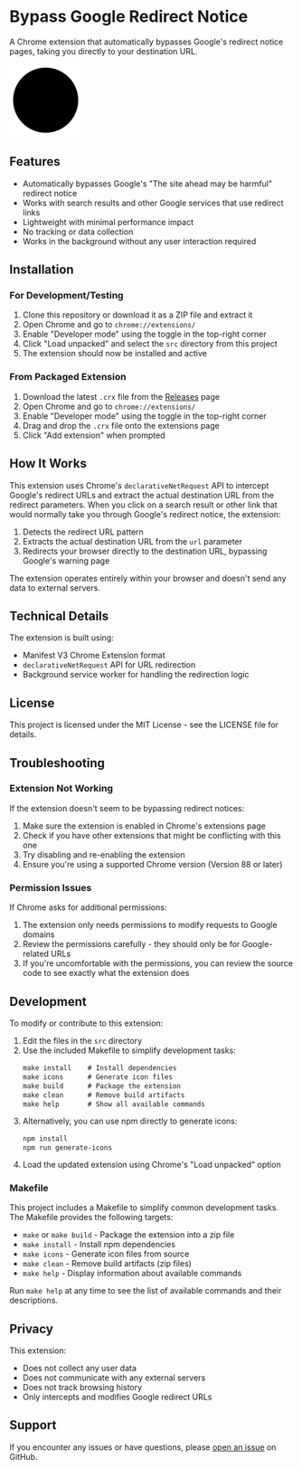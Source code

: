 # Bypass Google Redirect Notice

A Chrome extension that automatically bypasses Google's redirect notice pages, taking you directly to your destination URL.

![Extension Icon](src/icon-128.png)

## Features

- Automatically bypasses Google's "The site ahead may be harmful" redirect notice
- Works with search results and other Google services that use redirect links
- Lightweight with minimal performance impact
- No tracking or data collection
- Works in the background without any user interaction required

## Installation

### For Development/Testing

1. Clone this repository or download it as a ZIP file and extract it
2. Open Chrome and go to `chrome://extensions/`
3. Enable "Developer mode" using the toggle in the top-right corner
4. Click "Load unpacked" and select the `src` directory from this project
5. The extension should now be installed and active

### From Packaged Extension

1. Download the latest `.crx` file from the [Releases](https://github.com/username/BypassGoogleRedirectNotice/releases) page
2. Open Chrome and go to `chrome://extensions/`
3. Enable "Developer mode" using the toggle in the top-right corner
4. Drag and drop the `.crx` file onto the extensions page
5. Click "Add extension" when prompted

## How It Works

This extension uses Chrome's `declarativeNetRequest` API to intercept Google's redirect URLs and extract the actual destination URL from the redirect parameters. When you click on a search result or other link that would normally take you through Google's redirect notice, the extension:

1. Detects the redirect URL pattern
2. Extracts the actual destination URL from the `url` parameter
3. Redirects your browser directly to the destination URL, bypassing Google's warning page

The extension operates entirely within your browser and doesn't send any data to external servers.

## Technical Details

The extension is built using:
- Manifest V3 Chrome Extension format
- `declarativeNetRequest` API for URL redirection
- Background service worker for handling the redirection logic

## License

This project is licensed under the MIT License - see the LICENSE file for details.

## Troubleshooting

### Extension Not Working

If the extension doesn't seem to be bypassing redirect notices:

1. Make sure the extension is enabled in Chrome's extensions page
2. Check if you have other extensions that might be conflicting with this one
3. Try disabling and re-enabling the extension
4. Ensure you're using a supported Chrome version (Version 88 or later)

### Permission Issues

If Chrome asks for additional permissions:

1. The extension only needs permissions to modify requests to Google domains
2. Review the permissions carefully - they should only be for Google-related URLs
3. If you're uncomfortable with the permissions, you can review the source code to see exactly what the extension does

## Development

To modify or contribute to this extension:

1. Edit the files in the `src` directory
2. Use the included Makefile to simplify development tasks:
   ```
   make install    # Install dependencies
   make icons      # Generate icon files
   make build      # Package the extension
   make clean      # Remove build artifacts
   make help       # Show all available commands
   ```
3. Alternatively, you can use npm directly to generate icons:
   ```
   npm install
   npm run generate-icons
   ```
4. Load the updated extension using Chrome's "Load unpacked" option

### Makefile

This project includes a Makefile to simplify common development tasks. The Makefile provides the following targets:

- `make` or `make build` - Package the extension into a zip file
- `make install` - Install npm dependencies
- `make icons` - Generate icon files from source
- `make clean` - Remove build artifacts (zip files)
- `make help` - Display information about available commands

Run `make help` at any time to see the list of available commands and their descriptions.

## Privacy

This extension:
- Does not collect any user data
- Does not communicate with any external servers
- Does not track browsing history
- Only intercepts and modifies Google redirect URLs

## Support

If you encounter any issues or have questions, please [open an issue](https://github.com/username/BypassGoogleRedirectNotice/issues) on GitHub.

